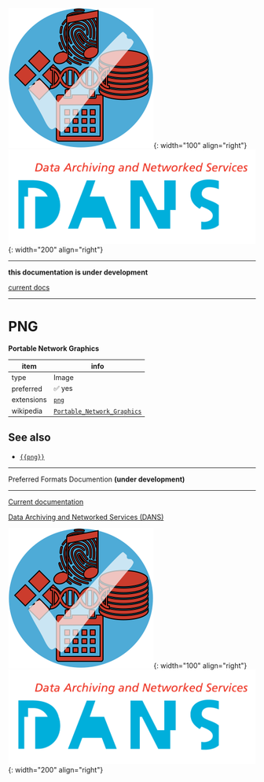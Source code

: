 ![img](../images/formats.png){: width="100" align="right"}
![img](../images/DANS.png){: width="200" align="right"}

---

**this documentation is under development**

[current docs]({{preferredFormats}})

---



# PNG

**Portable Network Graphics**

item | info
--- | ---
type | Image
preferred | ✅ yes
extensions | [`png`](../extensions/png.md)
wikipedia | [`Portable_Network_Graphics`]({{wikipedia}}/Portable_Network_Graphics)



## See also
*   [`{{png}}`]({{png}})




---

Preferred Formats Documention **(under development)**

---

[Current documentation]({{preferredFormats}})

[Data Archiving and Networked Services (DANS)]({{dans}})

![img](../images/formats.png){: width="100" align="right"}
![img](../images/DANS.png){: width="200" align="right"}
